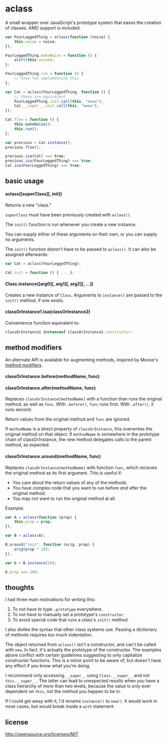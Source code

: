 # aclass

A small wrapper over JavaScript's prototype system that eases the creation of classes. AMD support is included.

```JavaScript
var FourLeggedThing = aclass(function (noise) {
    this.noise = noise;
});

FourLeggedThing.makeNoise = function () {
    alert(this.noise);
};

FourLeggedThing.run = function () {
    // have fun implementing this
};

var Cat = aclass(FourLeggedThing, function () {
    // these are equivalent
    FourLeggedThing.init.call(this, "meow");
    Cat.__super__.init.call(this, "meow");
});

Cat.flee = function () {
    this.makeNoise();
    this.run();
};

var precious = Cat.instance();
precious.flee();

precious.isa(Cat) === true;
precious.isa(FourLeggedThing) === true;
Cat.isa(FourLeggedThing) === true;
```

## basic usage

#### aclass([superClass][, init])

Returns a new "class."

```superClass``` must have been previously created with ```aclass()```.

The ```init()``` function is run whenever you create a new instance.

You can supply either of these arguments on their own, or you can supply no arguments.

The ```init()``` function doesn't have to be passed to ```aclass()```. It can also be assigned afterwards:

```JavaScript
var Cat = aclass(FourLeggedThing);

Cat.init = function () { ... };
```

#### Class.instance([arg0][, arg1][, arg2][, ...])

Creates a new instance of ```Class```. Arguments to ```instance()``` are passed to the ```init()``` method, if one exists.

#### classOrInstance1.isa(classOrInstance2)

Convenience function equivalent to:

```JavaScript
classOrInstance1 instanceof classOrInstance2.constructor;
```

## method modifiers

An alternate API is available for augmenting methods, inspired by Moose's [method modifiers](http://search.cpan.org/dist/Moose/lib/Moose/Manual/MethodModifiers.pod).

#### classOrInstance.before(methodName, func)
#### classOrInstance.after(methodName, func)

Replaces ```classOrInstance[methodName]``` with a function than runs the original method, as well as ```func```. With ```.before()```, ```func``` runs first. With ```.after()```, it runs second.

Return values from the original method and ```func``` are ignored.

If ```methodName``` is a direct property of ```classOrInstance```, this overwrites the original method on that object. If ```methodName``` is somewhere in the prototype chain of classOrInstance, the new method delegates calls to the parent method, as expected.

#### classOrInstance.around(methodName, func)

Replaces ```classOrInstance[methodName]``` with function ```func```, which recieves the original method as its first argument. This is useful if:

 * You care about the return values of any of the methods.
 * You have complex code that you want to run before *and* after the original method.
 * You may not want to run the original method at all.

Example:

```JavaScript
var A = aclass(function (prop) {
    this.prop = prop;
});

var B = aclass(A);

B.around("init", function (orig, prop) {
    orig(prop * 10);
});

var b = B.instance(10);

b.prop === 100;
```

## thoughts

I had three main motivations for writing this:

 1. To not have to type ```.prototype``` everywhere.
 2. To not have to manually set a prototype's ```constructor```.
 3. To avoid special code that runs a class's ```init()``` method.

I also dislike the syntax that other class systems use. Passing a dictionary of methods requires too much indentation.

The object returned from ```aclass()``` isn't a constructor, and can't be called with ```new```. In fact, it's actually the prototype of the constructor. The examples above conflict with certain guidelines suggesting to only capitalize constructor functions. This is a minor point to be aware of, but doesn't have any effect if you know what you're doing.

I recommend only accessing ```__super__``` using ```Class.__super__``` and not ```this.__super__```. The latter can lead to unexpected results when you have a class heirarchy of more than two levels, because the value is only ever dependent on ```this```, not the method you happen to be in.

If I could get away with it, I'd rename ```instance()``` to ```new()```. It would work in most cases, but would break inside a ```with``` statement.

## license

http://opensource.org/licenses/MIT
